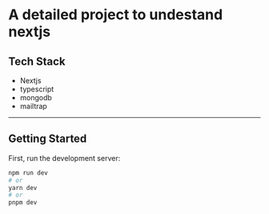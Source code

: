 # A detailed project to undestand nextjs

## Tech Stack

- Nextjs
- typescript
- mongodb
- mailtrap

---

## Getting Started

First, run the development server:

```bash
npm run dev
# or
yarn dev
# or
pnpm dev
```
